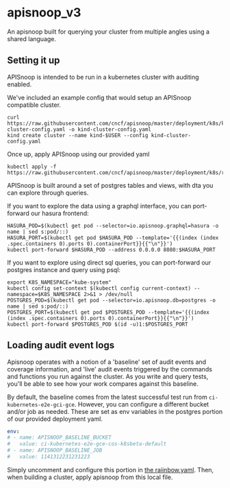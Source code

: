 # apisnoop_v3

An apisnoop built for querying your cluster from multiple angles using a shared language.  

## Setting it up

APISnoop is intended to be run in a kubernetes cluster with auditing enabled.

We've included an example config that would setup an APISnoop compatible cluster.


```shell
curl https://raw.githubusercontent.com/cncf/apisnoop/master/deployment/k8s/kind-cluster-config.yaml -o kind-cluster-config.yaml
kind create cluster --name kind-$USER --config kind-cluster-config.yaml
```

Once up, apply APISnoop using our provided yaml 

```shell
kubectl apply -f https://raw.githubusercontent.com/cncf/apisnoop/master/deployment/k8s/raiinbow.yaml
```

APISnoop is built around a set of postgres tables and views, with dta you can explore through queries.

If you want to explore the data using a graphql interface, you can port-forward our hasura frontend:
```shell
HASURA_POD=$(kubectl get pod --selector=io.apisnoop.graphql=hasura -o name | sed s:pod/::)
HASURA_PORT=$(kubectl get pod $HASURA_POD --template='{{(index (index .spec.containers 0).ports 0).containerPort}}{{"\n"}}')
kubectl port-forward $HASURA_POD --address 0.0.0.0 8080:$HASURA_PORT
```
If you want to explore using direct sql queries, you can port-forward our postgres instance and query using psql:
```shell
export K8S_NAMESPACE="kube-system"
kubectl config set-context $(kubectl config current-context) --namespace=$K8S_NAMESPACE 2>&1 > /dev/null
POSTGRES_POD=$(kubectl get pod --selector=io.apisnoop.db=postgres -o name | sed s:pod/::)
POSTGRES_PORT=$(kubectl get pod $POSTGRES_POD --template='{{(index (index .spec.containers 0).ports 0).containerPort}}{{"\n"}}')
kubectl port-forward $POSTGRES_POD $(id -u)1:$POSTGRES_PORT
```

## Loading audit event logs
Apisnoop operates with a notion of a 'baseline' set of audit events and coverage information, and 'live' audit events triggered by the commands and functions you run against the cluster.  As you write and query tests, you'll be able to see how your work compares against this baseline.

By default, the baseline comes from the latest successful test run from `ci-kubernetes-e2e-gci-gce`.  However, you can configure a different bucket and/or job as needed.  These are set as env variables in the postgres portion of our provided deployment yaml.  

```yaml
env:
# - name: APISNOOP_BASELINE_BUCKET
#   value: ci-kubernetes-e2e-gce-cos-k8sbeta-default
# - name: APISNOOP_BASELINE_JOB
#   value: 1141312231231223
```
Simply uncomment and configure this portion in [the raiinbow.yaml](deployment/k8s/raiinbow.yaml).  Then, when building a cluster, apply apisnoop from this local file.

